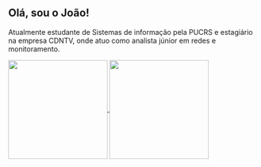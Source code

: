 ## Olá, sou o João!

<p>Atualmente estudante de Sistemas de informação pela PUCRS e estagiário na empresa CDNTV, onde atuo como analista júnior em redes e monitoramento.</p>

<a href="https://github.com/anuraghazra/github-readme-stats">
  <img height=200 align="center" src="https://github-readme-stats.vercel.app/api?username=Lichston&show_icons=true&theme=tokyonight&locale=pt-br" />
</a>
<a href="https://github.com/anuraghazra/convoychat">
  <img height=200 align="center" src="https://github-readme-stats.vercel.app/api/top-langs?username=Lichston&layout=donut&langs_count=8&card_width=320&theme=tokyonight&locale=pt-br" />
</a>

